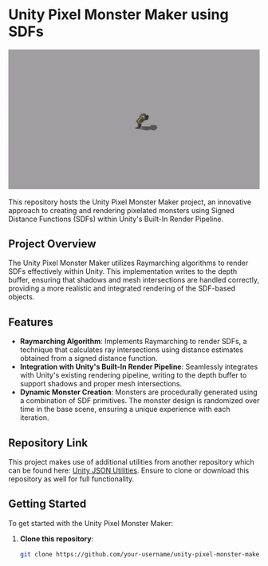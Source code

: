 # Unity Pixel Monster Maker using SDFs

<img src="imgs/ex1.gif" alt="Example Monster">

This repository hosts the Unity Pixel Monster Maker project, an innovative approach to creating and rendering pixelated monsters using Signed Distance Functions (SDFs) within Unity's Built-In Render Pipeline.

## Project Overview

The Unity Pixel Monster Maker utilizes Raymarching algorithms to render SDFs effectively within Unity. This implementation writes to the depth buffer, ensuring that shadows and mesh intersections are handled correctly, providing a more realistic and integrated rendering of the SDF-based objects.

## Features

- **Raymarching Algorithm**: Implements Raymarching to render SDFs, a technique that calculates ray intersections using distance estimates obtained from a signed distance function.
- **Integration with Unity's Built-In Render Pipeline**: Seamlessly integrates with Unity's existing rendering pipeline, writing to the depth buffer to support shadows and proper mesh intersections.
- **Dynamic Monster Creation**: Monsters are procedurally generated using a combination of SDF primitives. The monster design is randomized over time in the base scene, ensuring a unique experience with each iteration.

## Repository Link

This project makes use of additional utilities from another repository which can be found here: [Unity JSON Utilities](https://github.com/tblaney/unity_json). Ensure to clone or download this repository as well for full functionality.

## Getting Started

To get started with the Unity Pixel Monster Maker:

1. **Clone this repository**:
   ```bash
   git clone https://github.com/your-username/unity-pixel-monster-maker.git
